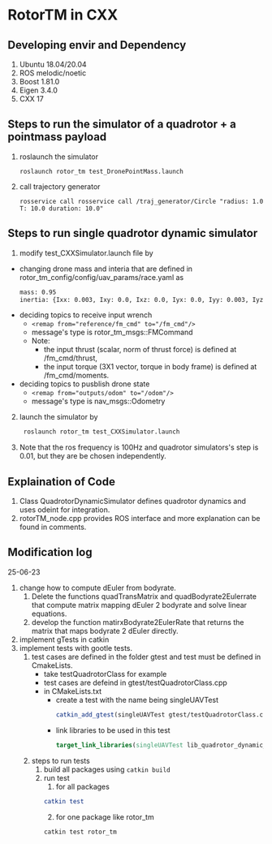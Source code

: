 # RotorTM in CXX

## Developing envir and Dependency
1. Ubuntu 18.04/20.04
2. ROS melodic/noetic
3. Boost 1.81.0
4. Eigen 3.4.0
5. CXX 17


## Steps to run the simulator of a quadrotor + a pointmass payload
1. roslaunch the simulator
      ```shell
      roslaunch rotor_tm test_DronePointMass.launch 
      ```
2. call trajectory generator
      ```shell
      rosservice call rosservice call /traj_generator/Circle "radius: 1.0 T: 10.0 duration: 10.0" 
      ```         

## Steps to run single quadrotor dynamic simulator
1. modify test_CXXSimulator.launch file by
  - changing drone mass and interia that are defined in rotor_tm_config/config/uav_params/race.yaml as
      ```xml
      mass: 0.95
      inertia: {Ixx: 0.003, Ixy: 0.0, Ixz: 0.0, Iyx: 0.0, Iyy: 0.003, Iyz: 0.0, Izx: 0.0, Izy: 0.0, Izz: 0.004}
      ```
  - deciding topics to receive input wrench 
    - ```<remap from="reference/fm_cmd" to="/fm_cmd"/>```
    - message's type is rotor_tm_msgs::FMCommand
    - Note: 
      - the input thrust (scalar, norm of thrust force) is defined at /fm_cmd/thrust, 
      - the input torque (3X1 vector, torque in body frame) is defined at /fm_cmd/moments.
  - deciding topics to pusblish drone state
    - ```<remap from="outputs/odom" to="/odom"/>```
    - message's type is nav_msgs::Odometry
2. launch the simulator by
    ```bash
     roslaunch rotor_tm test_CXXSimulator.launch
    ```
3. Note that the ros frequency is 100Hz and quadrotor simulators's step is 0.01, but they are be chosen independently.

## Explaination of Code
1. Class QuadrotorDynamicSimulator defines quadrotor dynamics and uses odeint for integration.
2. rotorTM_node.cpp provides ROS interface and more explanation can be found in comments.


## Modification log
25-06-23
1. change how to compute dEuler from bodyrate.
   1. Delete the functions quadTransMatrix and quadBodyrate2Eulerrate that compute matrix mapping dEuler 2 bodyrate and solve linear equations.
   2. develop the function matirxBodyrate2EulerRate that returns the matrix that maps bodyrate 2 dEuler directly.
2. implement gTests in catkin
3. implement tests with gootle tests.
   1. test cases are defined in the folder gtest and test must be defined in CmakeLists.
      - take testQuadrotorClass for example
      - test cases are defeind in  gtest/testQuadrotorClass.cpp
      - in CMakeLists.txt
        - create a test with the name being singleUAVTest
            ```cmake
            catkin_add_gtest(singleUAVTest gtest/testQuadrotorClass.cpp)
            ```
        - link libraries to be used in this test
            ```cmake
            target_link_libraries(singleUAVTest lib_quadrotor_dynamic_simulator ${catkin_LIBRARIES} Eigen3::Eigen Boost::program_options)
            ```
    2. steps to run tests 
       1. build all packages using ```catkin build```
       2. run test
          1. for all packages
          ```cmake
          catkin test
          ```
          2. for one package like rotor_tm 
          ```
          catkin test rotor_tm
          ```
  
